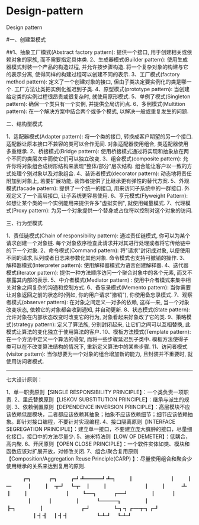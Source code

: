 # Design-pattern
Design pattern 


#一、创建型模式

##1、抽象工厂模式(Abstract factory pattern): 提供一个接口, 用于创建相关或依赖对象的家族, 而不需要指定具体类.
2、生成器模式(Builder pattern): 使用生成器模式封装一个产品的构造过程, 并允许按步骤构造. 将一个复杂对象的构建与它的表示分离, 使得同样的构建过程可以创建不同的表示.
3、工厂模式(factory method pattern): 定义了一个创建对象的接口, 但由子类决定要实例化的类是哪一个. 工厂方法让类把实例化推迟到子类.
4、原型模式(prototype pattern): 当创建给定类的实例过程很昂贵或很复杂时, 就使用原形模式.
5、单例了模式(Singleton pattern): 确保一个类只有一个实例, 并提供全局访问点.
6、多例模式(Multition pattern): 在一个解决方案中结合两个或多个模式, 以解决一般或重复发生的问题.

二、结构型模式

1、适配器模式(Adapter pattern): 将一个类的接口, 转换成客户期望的另一个接口. 适配器让原本接口不兼容的类可以合作无间. 对象适配器使用组合, 类适配器使用多重继承.
2、桥接模式(Bridge pattern): 使用桥接模式通过将实现和抽象放在两个不同的类层次中而使它们可以独立改变.
3、组合模式(composite pattern): 允许你将对象组合成树形结构来表现"整体/部分"层次结构. 组合能让客户以一致的方式处理个别对象以及对象组合.
4、装饰者模式(decorator pattern): 动态地将责任附加到对象上, 若要扩展功能, 装饰者提供了比继承更有弹性的替代方案.
5、外观模式(facade pattern): 提供了一个统一的接口, 用来访问子系统中的一群接口. 外观定义了一个高层接口, 让子系统更容易使用.
6、亨元模式(Flyweight Pattern): 如想让某个类的一个实例能用来提供许多"虚拟实例", 就使用蝇量模式.
7、代理模式(Proxy pattern): 为另一个对象提供一个替身或占位符以控制对这个对象的访问.

三、行为型模式

1、责任链模式(Chain of responsibility pattern): 通过责任链模式, 你可以为某个请求创建一个对象链. 每个对象依序检查此请求并对其进行处理或者将它传给链中的下一个对象.
2、命令模式(Command pattern): 将"请求"封闭成对象, 以便使用不同的请求,队列或者日志来参数化其他对象. 命令模式也支持可撤销的操作.
3、解释器模式(Interpreter pattern): 使用解释器模式为语言创建解释器.
4、迭代器模式(iterator pattern): 提供一种方法顺序访问一个聚合对象中的各个元素, 而又不暴露其内部的表示.
5、中介者模式(Mediator pattern) : 使用中介者模式来集中相关对象之间复杂的沟通和控制方式.
6、备忘录模式(Memento pattern): 当你需要让对象返回之前的状态时(例如, 你的用户请求"撤销"), 你使用备忘录模式.
7、观察者模式(observer pattern): 在对象之间定义一对多的依赖, 这样一来, 当一个对象改变状态, 依赖它的对象都会收到通知, 并自动更新.
8、状态模式(State pattern): 允许对象在内部状态改变时改变它的行为, 对象看起来好象改了它的类.
9、策略模式(strategy pattern): 定义了算法族, 分别封闭起来, 让它们之间可以互相替换, 此模式让算法的变化独立于使用算法的客户.
10、模板方法模式(Template pattern): 在一个方法中定义一个算法的骨架, 而将一些步骤延迟到子类中. 模板方法使得子类可以在不改变算法结构的情况下, 重新定义算法中的某些步骤.
11、访问者模式(visitor pattern): 当你想要为一个对象的组合增加新的能力, 且封装并不重要时, 就使用访问者模式.


--------------------------------------------------------------------------------------------------

七大设计原则：

1、单一职责原则【SINGLE RESPONSIBILITY PRINCIPLE】：一个类负责一项职责.
2、里氏替换原则【LISKOV SUBSTITUTION PRINCIPLE】：继承与派生的规则.
3、依赖倒置原则【DEPENDENCE INVERSION PRINCIPLE】：高层模块不应该依赖低层模块，二者都应该依赖其抽象；抽象不应该依赖细节；细节应该依赖抽象。即针对接口编程，不要针对实现编程.
4、接口隔离原则【INTERFACE SEGREGATION PRINCIPLE】：建立单一接口，不要建立庞大臃肿的接口，尽量细化接口，接口中的方法尽量少.
5、迪米特法则【LOW OF DEMETER】：低耦合，高内聚.
6、开闭原则【OPEN CLOSE PRINCIPLE】：一个软件实体如类、模块和函数应该对扩展开放，对修改关闭.
7、组合/聚合复用原则【Composition/Aggregation Reuse Principle(CARP) 】：尽量使用组合和聚合少使用继承的关系来达到复用的原则.



















































































  　　　┏┓　　　┏┓
  　　┏┛┻━━━┛┻┓
  　　┃　　　　　　　┃
  　　┃　　　━　　　┃
  　　┃　┳┛　┗┳　┃
  　　┃　　　　　　　┃
  　　┃　　　┻　　　┃
  　　┃　　　　　　　┃
  　　┗━┓　　　┏━┛
  　　　　┃　　　┃
  　　　　┃　　　┃
  　　　　┃　　　┗━━━┓
  　　　　┃　　　　　　　┣┓
  　　　　┃　　　　　　　┏┛
  　　　　┗┓┓┏━┳┓┏┛
  　　　　　┃┫┫　┃┫┫
  　　　　　┗┻┛　┗┻┛

